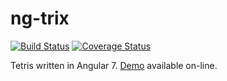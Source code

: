 # ng-trix
[![Build Status](https://travis-ci.org/johnra74/ngtrix.svg?branch=develop)](https://travis-ci.org/johnra74/ngtrix) [![Coverage Status](https://coveralls.io/repos/github/johnra74/ngtrix/badge.svg?branch=develop)](https://coveralls.io/github/johnra74/ngtrix?branch=develop)

Tetris written in Angular 7. [Demo](http://ngtrix.jstrgames.com) available on-line.

